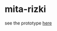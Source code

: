 # mita-rizki
see the prototype <a href="http://undanganmanten.my.id/mita-rizki" target="_blank">here</a>
